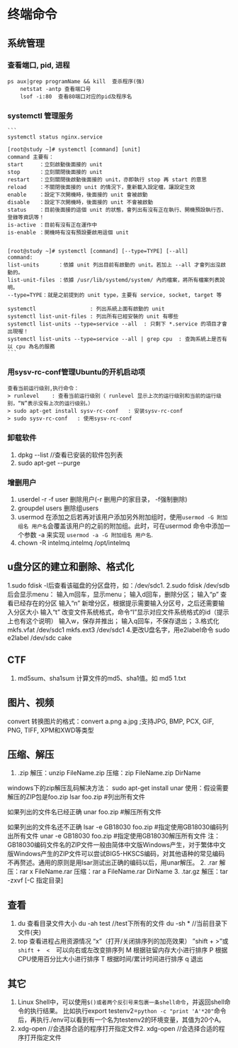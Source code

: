 <head><meta charset="UTF-8"></head>

# 终端命令
## 系统管理
### 查看端口, pid, 进程
```
ps aux|grep programName && kill  查杀程序(强)
    netstat -antp 查看端口号
    lsof -i:80  查看80端口对应的pid及程序名
```
### systemctl 管理服务
    ```
    systemctl status nginx.service

    [root@study ~]# systemctl [command] [unit]
    command 主要有：
    start     ：立刻啟動後面接的 unit
    stop      ：立刻關閉後面接的 unit
    restart   ：立刻關閉後啟動後面接的 unit，亦即執行 stop 再 start 的意思
    reload    ：不關閉後面接的 unit 的情況下，重新載入設定檔，讓設定生效
    enable    ：設定下次開機時，後面接的 unit 會被啟動
    disable   ：設定下次開機時，後面接的 unit 不會被啟動
    status    ：目前後面接的這個 unit 的狀態，會列出有沒有正在執行、開機預設執行否、登錄等資訊等！
    is-active ：目前有沒有正在運作中
    is-enable ：開機時有沒有預設要啟用這個 unit


    [root@study ~]# systemctl [command] [--type=TYPE] [--all]
    command:
    list-units      ：依據 unit 列出目前有啟動的 unit。若加上 --all 才會列出沒啟動的。
    list-unit-files ：依據 /usr/lib/systemd/system/ 內的檔案，將所有檔案列表說明。
    --type=TYPE：就是之前提到的 unit type，主要有 service, socket, target 等

    systemctl                 : 列出系統上面有啟動的 unit
    systemctl list-unit-files : 列出所有已經安裝的 unit 有哪些
    systemctl list-units --type=service --all  : 只剩下 *.service 的項目才會出現喔！
    systemctl list-units --type=service --all | grep cpu  : 查詢系統上是否有以 cpu 為名的服務
    ```
### 用sysv-rc-conf管理Ubuntu的开机启动项
    查看当前运行级别,执行命令：
    > runlevel    : 查看当前运行级别（ runlevel 显示上次的运行级别和当前的运行级别，“N”表示没有上次的运行级别。）
    > sudo apt-get install sysv-rc-conf   : 安装sysv-rc-conf
    > sudo sysv-rc-conf   : 使用sysv-rc-conf
### 卸载软件
1. dpkg --list //查看已安装的软件包列表
2. sudo apt-get --purge <programname>
### 增删用户
1. userdel -r -f user  删除用户(-r 删用户的家目录， -f强制删除)
2. groupdel users    删除组users
3. usermod   在添加之后若再对该用户添加另外附加组时，使用`usermod -G 附加组名 用户名`会覆盖该用户的之前的附加组。此时，可在usermod 命令中添加一个参数 -a 来实现 `usermod -a -G 附加组名 用户名`.
4. chown -R intelmq.intelmq /opt/intelmq


## u盘分区的建立和删除、格式化
1.sudo fdisk -l后查看该磁盘的分区盘符，如：/dev/sdc1.
2.sudo fdisk /dev/sdb 后会显示menu：
    输入m回车，显示menu；
    输入d回车，删除分区；
    输入“p” 查看已经存在的分区
    输入“n” 新增分区，根据提示需要输入分区号，之后还需要输入分区大小
    输入“t” 改变文件系统格式，命令“l”显示对应文件系统格式的id（提示上也有这个说明）
    输入w，保存并推出；
    输入q回车，不保存退出；
3.格式化
mkfs.vfat /dev/sdc1
mkfs.ext3 /dev/sdc1
4.更改U盘名字，用e2label命令
sudo e2label /dev/sdc cake

## CTF
1. md5sum、sha1sum 计算文件的md5、sha1值。如 md5 1.txt

## 图片、视频
convert  转换图片的格式：convert a.png a.jpg ;支持JPG, BMP, PCX, GIF, PNG, TIFF, XPM和XWD等类型

## 压缩、解压
1. .zip
解压：unzip FileName.zip
压缩：zip FileName.zip DirName

windows下的zip解压乱码解决方法：
  sudo apt-get install unar
  使用：假设需要解压的ZIP包是foo.zip
  lsar foo.zip #列出所有文件

  如果列出的文件名已经正确
  unar foo.zip #解压所有文件

  如果列出的文件名还不正确
  lsar -e GB18030 foo.zip #指定使用GB18030编码列出所有文件
  unar -e GB18030 foo.zip #指定使用GB18030解压所有文件
  注：GB18030编码文件名的ZIP文件一般由简体中文版Windows产生，对于繁体中文版Windows产生的ZIP文件可以尝试BIG5-HKSCS编码，对其他语种的常见编码不再赘述。通用的原则是用lsar测试出正确的编码以后，用unar解压。
2. .rar
解压：rar x FileName.rar
压缩：rar a FileName.rar DirName
3. .tar.gz
解压：tar -zxvf [-C 指定目录]

## 查看
1. du 查看目录文件大小
  du -ah test //test下所有的文件
  du -sh *  //当前目录下文件(夹)
2. top 查看进程占用资源情况
  “x”（打开/关闭排序列的加亮效果）
  ”shift + >”或`shift +  <  `可以向右或左改变排序列
  M 根据驻留内存大小进行排序
  P 根据CPU使用百分比大小进行排序
  T 根据时间/累计时间进行排序
  q 退出



## 其它
1. Linux Shell中，可以使用`$()或者两个反引号来包裹一条shell命令`，并返回shell命令的执行结果。
   比如执行export testenv2=`python -c "print 'A'*20"`命令后，再执行./env可以看到有一个名为testenv2的环境变量，其值为20个A。
2. xdg-open  //会选择合适的程序打开指定文件2. xdg-open  //会选择合适的程序打开指定文件

